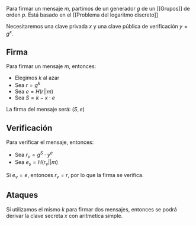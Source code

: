 Para firmar un mensaje $m$, partimos de un generador $g$ de un [[Grupos]] de orden $p$. Está basado en el [[Problema del logaritmo discreto]]

Necesitaremos una clave privada $x$ y una clave pública de verificación $y = g^x$.

## Firma

Para firmar un mensaje $m$, entonces:

- Elegimos $k$ al azar
- Sea $r = g^k$
- Sea $e = H(r || m)$
- Sea $S = k - x\cdot e$

La firma del mensaje será: $(S, e)$

## Verificación

Para verificar el mensaje, entonces:

- Sea $r_v = g^S \cdot y^e$
- Sea $e_s = H(r_v || m)$

Si $e_v = e$, entonces $r_v = r$, por lo que la firma se verifica.

## Ataques

Si utilizamos el mismo $k$ para firmar dos mensajes, entonces se podrá derivar la clave secreta $x$ con aritmetica simple.

